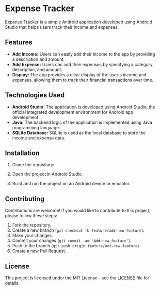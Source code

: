 # Expense Tracker

Expense Tracker is a simple Android application developed using Android Studio that helps users track their income and expenses.

## Features

- **Add Income:** Users can easily add their income to the app by providing a description and amount.
- **Add Expense:** Users can add their expenses by specifying a category, description, and amount.
- **Display:** The app provides a clear display of the user's income and expenses, allowing them to track their financial transactions over time.

## Technologies Used

- **Android Studio:** The application is developed using Android Studio, the official integrated development environment for Android app development.
- **Java:** The backend logic of the application is implemented using Java programming language.
- **SQLite Database:** SQLite is used as the local database to store the income and expense data.

## Installation

1. Clone the repository:


2. Open the project in Android Studio.

3. Build and run the project on an Android device or emulator.



## Contributing

Contributions are welcome! If you would like to contribute to this project, please follow these steps:

1. Fork the repository.
2. Create a new branch (`git checkout -b feature/add-new-feature`).
3. Make your changes.
4. Commit your changes (`git commit -am 'Add new feature'`).
5. Push to the branch (`git push origin feature/add-new-feature`).
6. Create a new Pull Request.

## License

This project is licensed under the MIT License - see the [LICENSE](LICENSE) file for details.
